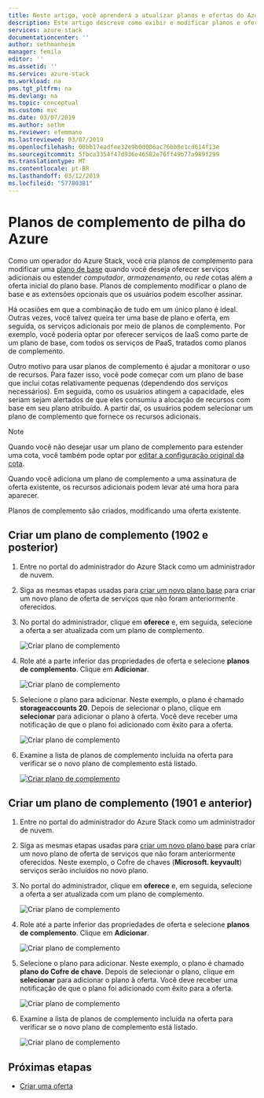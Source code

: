```yaml
---
title: Neste artigo, você aprenderá a atualizar planos e ofertas do Azure Stack | Microsoft Docs
description: Este artigo descreve como exibir e modificar planos e ofertas do Azure Stack existentes.
services: azure-stack
documentationcenter: ''
author: sethmanheim
manager: femila
editor: ''
ms.assetid: ''
ms.service: azure-stack
ms.workload: na
pms.tgt_pltfrm: na
ms.devlang: na
ms.topic: conceptual
ms.custom: mvc
ms.date: 03/07/2019
ms.author: sethm
ms.reviewer: efemmano
ms.lastreviewed: 03/07/2019
ms.openlocfilehash: 00bb17eadfee32e9b0d006ac76bb8e1cd614f13e
ms.sourcegitcommit: 5fbca3354f47d936e46582e76ff49b77a989f299
ms.translationtype: MT
ms.contentlocale: pt-BR
ms.lasthandoff: 03/12/2019
ms.locfileid: "57780381"
---
```

# <a name="azure-stack-add-on-plans"></a>Planos de complemento de pilha do Azure

Como um operador do Azure Stack, você cria planos de complemento para modificar uma [plano de base](azure-stack-create-plan.md) quando você deseja oferecer serviços adicionais ou estender *computador*, *armazenamento*, ou *rede* cotas além a oferta inicial do plano base. Planos de complemento modificar o plano de base e as extensões opcionais que os usuários podem escolher assinar.

Há ocasiões em que a combinação de tudo em um único plano é ideal. Outras vezes, você talvez queira ter uma base de plano e oferta, em seguida, os serviços adicionais por meio de planos de complemento. Por exemplo, você poderia optar por oferecer serviços de IaaS como parte de um plano de base, com todos os serviços de PaaS, tratados como planos de complemento.

Outro motivo para usar planos de complemento é ajudar a monitorar o uso de recursos. Para fazer isso, você pode começar com um plano de base que inclui cotas relativamente pequenas (dependendo dos serviços necessários). Em seguida, como os usuários atingem a capacidade, eles seriam sejam alertados de que eles consumiu a alocação de recursos com base em seu plano atribuído. A partir daí, os usuários podem selecionar um plano de complemento que fornece os recursos adicionais.

> [!NOTE]
> Quando você não desejar usar um plano de complemento para estender uma cota, você também pode optar por [editar a configuração original da cota](azure-stack-quota-types.md#edit-a-quota).

Quando você adiciona um plano de complemento a uma assinatura de oferta existente, os recursos adicionais podem levar até uma hora para aparecer.

Planos de complemento são criados, modificando uma oferta existente.

## <a name="create-an-add-on-plan-1902-and-later"></a>Criar um plano de complemento (1902 e posterior)

1. Entre no portal do administrador do Azure Stack como um administrador de nuvem.
2. Siga as mesmas etapas usadas para [criar um novo plano base](azure-stack-create-plan.md) para criar um novo plano de oferta de serviços que não foram anteriormente oferecidos.
3. No portal do administrador, clique em **oferece** e, em seguida, selecione a oferta a ser atualizada com um plano de complemento.

   ![Criar plano de complemento](media/create-add-on-plan/add-on1.png)

4. Role até a parte inferior das propriedades de oferta e selecione **planos de complemento**. Clique em **Adicionar**.

    ![Criar plano de complemento](media/create-add-on-plan/add-on2.png)

5. Selecione o plano para adicionar. Neste exemplo, o plano é chamado **storageaccounts 20**. Depois de selecionar o plano, clique em **selecionar** para adicionar o plano à oferta. Você deve receber uma notificação de que o plano foi adicionado com êxito para a oferta.

    ![Criar plano de complemento](media/create-add-on-plan/add-on3.png)

6. Examine a lista de planos de complemento incluída na oferta para verificar se o novo plano de complemento está listado.

    [![Criar plano de complemento](media/create-add-on-plan/add-on4.png "criar plano de complemento")](media/create-add-on-plan/add-on4lg.png#lightbox)

## <a name="create-an-add-on-plan-1901-and-earlier"></a>Criar um plano de complemento (1901 e anterior)

1. Entre no portal do administrador do Azure Stack como um administrador de nuvem.
2. Siga as mesmas etapas usadas para [criar um novo plano base](azure-stack-create-plan.md) para criar um novo plano de oferta de serviços que não foram anteriormente oferecidos. Neste exemplo, o Cofre de chaves (**Microsoft. keyvault**) serviços serão incluídos no novo plano.
3. No portal do administrador, clique em **oferece** e, em seguida, selecione a oferta a ser atualizada com um plano de complemento.

   ![Criar plano de complemento](media/create-add-on-plan/1.PNG)

4. Role até a parte inferior das propriedades de oferta e selecione **planos de complemento**. Clique em **Adicionar**.

    ![Criar plano de complemento](media/create-add-on-plan/2.PNG)

5. Selecione o plano para adicionar. Neste exemplo, o plano é chamado **plano do Cofre de chave**. Depois de selecionar o plano, clique em **selecionar** para adicionar o plano à oferta. Você deve receber uma notificação de que o plano foi adicionado com êxito para a oferta.

    ![Criar plano de complemento](media/create-add-on-plan/3.PNG)

6. Examine a lista de planos de complemento incluída na oferta para verificar se o novo plano de complemento está listado.

    ![Criar plano de complemento](media/create-add-on-plan/4.PNG)

## <a name="next-steps"></a>Próximas etapas

* [Criar uma oferta](azure-stack-create-offer.md)